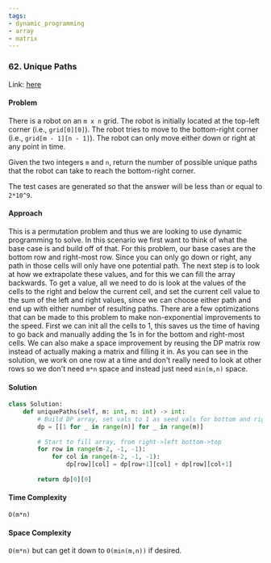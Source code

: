 ```yaml
---
tags:
- dynamic_programming
- array
- matrix
---
```


### 62. Unique Paths

Link: [here](https://leetcode.com/problems/unique-paths/description/)

#### Problem
There is a robot on an `m x n` grid. The robot is initially located at the top-left corner (i.e., `grid[0][0]`). The robot tries to move to the bottom-right corner (i.e., `grid[m - 1][n - 1]`). The robot can only move either down or right at any point in time.

Given the two integers `m` and `n`, return the number of possible unique paths that the robot can take to reach the bottom-right corner.

The test cases are generated so that the answer will be less than or equal to `2*10^9`.

#### Approach
This is a permutation problem and thus we are looking to use dynamic programming to solve. In this scenario we first want to think of what the base case is and build off of that. 
For this problem, our base cases are the bottom row and right-most row. Since you can only go down or right, any path in those cells will only have one potential path. 
The next step is to look at how we extrapolate these values, and for this we can fill the array backwards. To get a value, all we need to do is look at the values of the cells to the right and below the current cell, and set the current cell value to the sum of the left and right values, since we can choose either path and end up with either number of resulting paths.
There are a few optimizations that can be made to this problem to make non-exponential improvements to the speed. First we can init all the cells to 1, this saves us the time of having to go back and manually adding the 1s in for the bottom and right-most cells. 
We can also make a space improvement by reusing the DP matrix row instead of actually making a matrix and filling it in. As you can see in the solution, we work on one row at a time and don't really need to look at other rows so we don't need `m*n` space and instead just need `min(m,n)` space.

#### Solution
```python 
class Solution:
    def uniquePaths(self, m: int, n: int) -> int:
        # Build DP array, set vals to 1 as seed vals for bottom and right cells
        dp = [[1 for _ in range(n)] for _ in range(m)]
        
        # Start to fill array, from right->left bottom->top
        for row in range(m-2, -1, -1):
            for col in range(n-2, -1, -1):
                dp[row][col] = dp[row+1][col] + dp[row][col+1]
        
        return dp[0][0]
```

#### Time Complexity
`O(m*n)`

#### Space Complexity
`O(m*n)` but can get it down to `O(min(m,n))` if desired.

